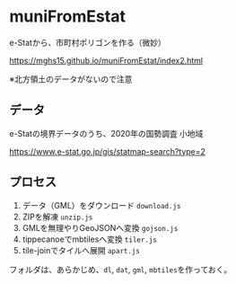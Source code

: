 # muniFromEstat
e-Statから、市町村ポリゴンを作る（微妙）

https://mghs15.github.io/muniFromEstat/index2.html

※北方領土のデータがないので注意

## データ
e-Statの境界データのうち、2020年の国勢調査 小地域

https://www.e-stat.go.jp/gis/statmap-search?type=2

## プロセス
1. データ（GML）をダウンロード `download.js`
2. ZIPを解凍 `unzip.js`
3. GMLを無理やりGeoJSONへ変換 `gojson.js`
4. tippecanoeでmbtilesへ変換 `tiler.js`
5. tile-joinでタイルへ展開 `apart.js`

フォルダは、あらかじめ、`dl`, `dat`, `gml`, `mbtiles`を作っておく。

